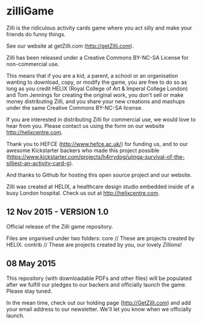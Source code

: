 zilliGame
==========

Zilli is the ridiculous activity cards game where you act silly and make your friends do funny things.

See our website at getZilli.com (http://getZilli.com).

Zilli has been released under a Creative Commons BY-NC-SA License for non-commercial use. 

This means that if you are a kid, a parent, a school or an organisation wanting to download, copy, or modify the game, you are free to do so as long as you credit HELIX (Royal College of Art & Imperal College London) and Tom Jennings for creating the original work, you don't sell or make money distributing Zilli, and you share your new creations and mashups under the same Creative Commons BY-NC-SA license. 

If you are interested in distributing Zilli for commercial use, we would love to hear from you. Please contact us using the form on our website http://helixcentre.com.

Thank you to HEFCE (http://www.hefce.ac.uk/) for funding us, and to our awesome Kickstarter backers who made this project possible (https://www.kickstarter.com/projects/h4rrydog/ujinga-survival-of-the-silliest-an-activity-card-g). 

And thanks to Github for hosting this open source project and our website.

Zilli was created at HELIX, a healthcare design studio embedded inside of a busy London hospital. Check us out at http://helixcentre.com.

## 12 Nov 2015 - VERSION 1.0
Official release of the Zilli game repository. 

Files are organised under two folders: 
core // These are projects created by HELIX.
contrib // These are projects created by you, our lovely Zillions!

## 08 May 2015
This repository (with downloadable PDFs and other files) will be populated after we fulfill our pledges to our backers and officially launch the game. Please stay tuned.

In the mean time, check out our holding page (http://GetZilli.com) and add your email address to our newsletter. We'll let you know when we officially launch.
